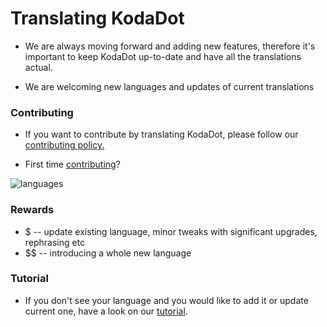 # Translating KodaDot

- We are always moving forward and adding new features, therefore it's important to keep KodaDot up-to-date and have all the translations actual.

- We are welcoming new languages and updates of current translations

### Contributing

- If you want to contribute by translating KodaDot, please follow our [contributing policy.](https://github.com/kodadot/nft-gallery/blob/main/CONTRIBUTING.md)

- First time [contributing](https://github.com/kodadot/nft-gallery/blob/main/CONTRIBUTING.md)?


![languages](/language-translations/languages.png)

### Rewards

- $ -- update existing language, minor tweaks with significant upgrades, rephrasing etc
- $$ -- introducing a whole new language


### Tutorial

- If you don't see your language and you would like to add it or update current one, have a look on our [tutorial](/tutorials/language-translations.md).
